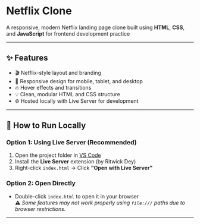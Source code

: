 # Netflix Clone

A responsive, modern Netflix landing page clone built using **HTML**, **CSS**, and **JavaScript** for frontend development practice

---

## ✨ Features

- 🎬 Netflix-style layout and branding
- 📱 Responsive design for mobile, tablet, and desktop
- 🔥 Hover effects and transitions
- 💡 Clean, modular HTML and CSS structure
- 🌐 Hosted locally with Live Server for development

---

## 🚀 How to Run Locally

### Option 1: Using Live Server (Recommended)
1. Open the project folder in [VS Code](https://code.visualstudio.com/)
2. Install the **Live Server** extension (by Ritwick Dey)
3. Right-click `index.html` → Click **"Open with Live Server"**

### Option 2: Open Directly
- Double-click `index.html` to open it in your browser  
⚠️ *Some features may not work properly using `file:///` paths due to browser restrictions.*

---
